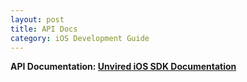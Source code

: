 ```yaml
---
layout: post
title: API Docs
category: iOS Development Guide
---
```


<div class="message">
<strong>API Documentation: </string><a href="http://cocoadocs.org/docsets/UnviredSDK/" target="_blank">Unvired iOS SDK Documentation</a>
</div>